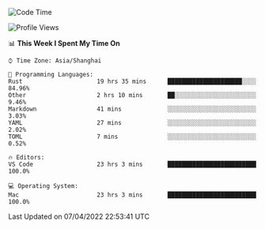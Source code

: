 <!--START_SECTION:waka-->
![Code Time](http://img.shields.io/badge/Code%20Time-1%2C211%20hrs%2024%20mins-blue)

![Profile Views](http://img.shields.io/badge/Profile%20Views-14-blue)

📊 **This Week I Spent My Time On** 

```text
⌚︎ Time Zone: Asia/Shanghai

💬 Programming Languages: 
Rust                     19 hrs 35 mins      █████████████████████░░░░   84.96% 
Other                    2 hrs 10 mins       ██░░░░░░░░░░░░░░░░░░░░░░░   9.46% 
Markdown                 41 mins             ░░░░░░░░░░░░░░░░░░░░░░░░░   3.03% 
YAML                     27 mins             ░░░░░░░░░░░░░░░░░░░░░░░░░   2.02% 
TOML                     7 mins              ░░░░░░░░░░░░░░░░░░░░░░░░░   0.52%

🔥 Editors: 
VS Code                  23 hrs 3 mins       █████████████████████████   100.0%

💻 Operating System: 
Mac                      23 hrs 3 mins       █████████████████████████   100.0%

```


 Last Updated on 07/04/2022 22:53:41 UTC
<!--END_SECTION:waka-->
